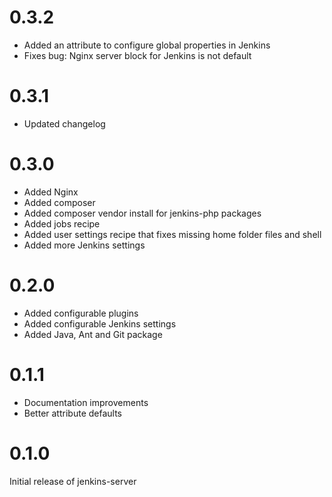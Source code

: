 # 0.3.2

- Added an attribute to configure global properties in Jenkins
- Fixes bug: Nginx server block for Jenkins is not default

# 0.3.1

- Updated changelog

# 0.3.0

- Added Nginx
- Added composer
- Added composer vendor install for jenkins-php packages
- Added jobs recipe
- Added user settings recipe that fixes missing home folder files and shell 
- Added more Jenkins settings

# 0.2.0

- Added configurable plugins
- Added configurable Jenkins settings
- Added Java, Ant and Git package

# 0.1.1

- Documentation improvements
- Better attribute defaults

# 0.1.0

Initial release of jenkins-server
